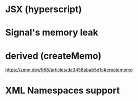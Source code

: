# JSX (hyperscript)

# Signal's memory leak

# derived (createMemo)

https://zenn.dev/fj68/articles/da3458abab5d1c#creatememo

# XML Namespaces support
